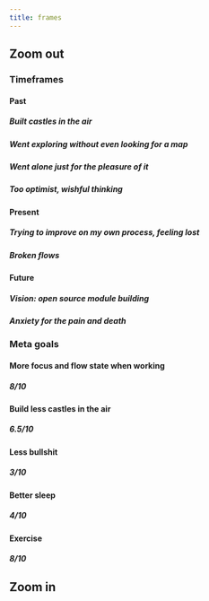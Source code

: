```yaml
---
title: frames
---
```


## Zoom out
### Timeframes
#### Past
##### Built castles in the air
##### Went exploring without even looking for a map
##### Went alone just for the pleasure of it
##### Too optimist, wishful thinking
#### Present
##### Trying to improve on my own process, feeling lost
##### Broken flows
#### Future
##### Vision: open source module building
##### Anxiety for the pain and death
### Meta goals
#### More focus and flow state when working
##### 8/10
#### Build less castles in the air
##### 6.5/10
#### Less bullshit
##### 3/10
#### Better sleep
##### 4/10
#### Exercise
##### 8/10
####
## Zoom in
